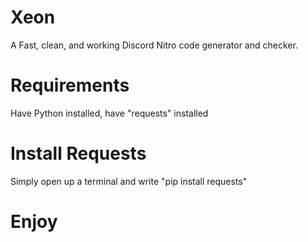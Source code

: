 # Xeon
A Fast, clean, and working Discord Nitro code generator and checker.

# Requirements
Have Python installed, have "requests" installed

# Install Requests
Simply open up a terminal and write "pip install requests"

# Enjoy

